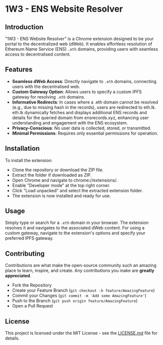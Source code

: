 # 1W3 - ENS Website Resolver

## Introduction
"1W3 - ENS Website Resolver" is a Chrome extension designed to be your portal to the decentralized web (dWeb). It enables effortless resolution of Ethereum Name Service (ENS) `.eth` domains, providing users with seamless access to decentralised content.

## Features
- **Seamless dWeb Access**: Directly navigate to `.eth` domains, connecting users with the decentralised web.
- **Custom Gateway Option**: Allows users to specify a custom IPFS gateway for resolving `.eth` domains.
- **Informative Redirects**: In cases where a .eth domain cannot be resolved (e.g., due to missing hash in the records), users are redirected to eth.lk. eth.lk dynamically fetches and displays additional ENS records and details for the queried domain from ensrecords.xyz, enhancing user understanding and engagement with the ENS ecosystem.
- **Privacy-Conscious**: No user data is collected, stored, or transmitted.
- **Minimal Permissions**: Requires only essential permissions for operation.

## Installation
To install the extension:
- Clone the repository or download the ZIP file.
- Extract the folder if downloaded as ZIP.
- Open Chrome and navigate to chrome://extensions/.
- Enable "Developer mode" at the top right corner.
- Click "Load unpacked" and select the extracted extension folder.
- The extension is now installed and ready for use.

## Usage
Simply type or search for a `.eth` domain in your browser. The extension resolves it and navigates to the associated dWeb content. For using a custom gateway, navigate to the extension's options and specify your preferred IPFS gateway.

## Contributing
Contributions are what make the open-source community such an amazing place to learn, inspire, and create. Any contributions you make are **greatly appreciated**.

- Fork the Repository
- Create your Feature Branch (`git checkout -b feature/AmazingFeature`)
- Commit your Changes (`git commit -m 'Add some AmazingFeature'`)
- Push to the Branch (`git push origin feature/AmazingFeature`)
- Open a Pull Request

## License
This project is licensed under the MIT License - see the [LICENSE.md](LICENSE.md) file for details.
